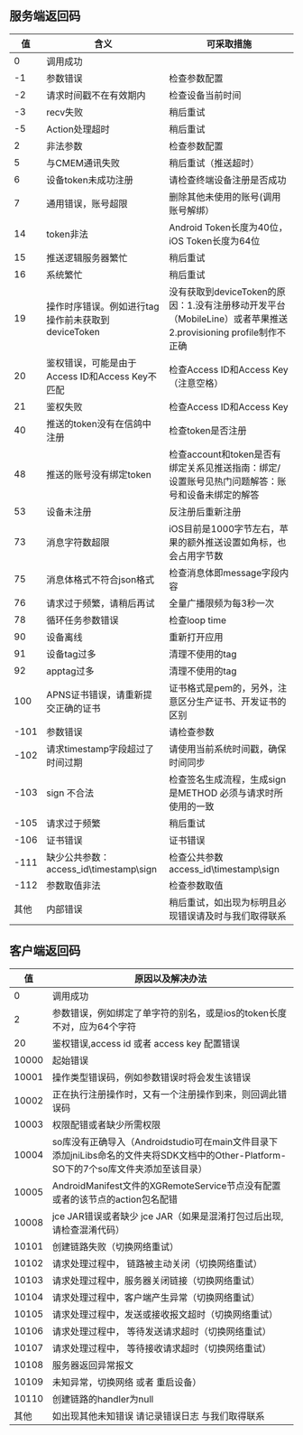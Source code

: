 ## 服务端返回码


|值	|含义|	可采取措施|
|----|----|--------|
|0	|调用成功||
|-1|	参数错误	|检查参数配置|
|-2|	请求时间戳不在有效期内	|检查设备当前时间|
|-3|	recv失败	|稍后重试|
|-5	|Action处理超时|  稍后重试	|
|2|  非法参数|  检查参数配置|
|5|  与CMEM通讯失败|  稍后重试（推送超时）|
|6|  设备token未成功注册|  请检查终端设备注册是否成功|
|7|  通用错误，账号超限|  删除其他未使用的账号(调用账号解绑）|
|14|  token非法|  Android Token长度为40位，iOS Token长度为64位|
|15|  推送逻辑服务器繁忙|  稍后重试|
|16|  系统繁忙|  稍后重试|
|19|  操作时序错误。例如进行tag操作前未获取到deviceToken|  没有获取到deviceToken的原因：1.没有注册移动开发平台（MobileLine）或者苹果推送2.provisioning profile制作不正确|
|20|  鉴权错误，可能是由于Access ID和Access Key不匹配|  检查Access ID和Access Key（注意空格）|
|21|  鉴权失败|  检查Access ID和Access Key|
|40|  推送的token没有在信鸽中注册|  检查token是否注册|
|48|  推送的账号没有绑定token|  检查account和token是否有绑定关系见推送指南：绑定/设置账号见热门问题解答：账号和设备未绑定的解答|
|53|  设备未注册|  反注册后重新注册|
|73|  消息字符数超限|  iOS目前是1000字节左右，苹果的额外推送设置如角标，也会占用字节数|
|75|  消息体格式不符合json格式|  检查消息体即message字段内容
|76|  请求过于频繁，请稍后再试|  全量广播限频为每3秒一次
|78|  循环任务参数错误|  检查loop time
|90|  设备离线|  重新打开应用
|91|  设备tag过多|  清理不使用的tag
|92|  apptag过多|  清理不使用的tag
|100|  APNS证书错误，请重新提交正确的证书|  证书格式是pem的，另外，注意区分生产证书、开发证书的区别
|-101|  参数错误|  请检查参数
|-102|  请求timestamp字段超过了时间过期|  请使用当前系统时间戳，确保时间同步
|-103|  sign 不合法|  检查签名生成流程，生成sign是METHOD 必须与请求时所使用的一致
|-105|  请求过于频繁|  稍后重试
|-106|  证书错误|  证书错误
|-111|  缺少公共参数：access_id\timestamp\sign|  检查公共参数access_id\timestamp\sign
|-112|  参数取值非法|  检查参数取值
|其他|  内部错误|  稍后重试，如出现为标明且必现错误请及时与我们取得联系   

## 客户端返回码

|值|  原因以及解决办法|
|---|------|
|0|  调用成功|
|2|  参数错误，例如绑定了单字符的别名，或是ios的token长度不对，应为64个字符|
|20|  鉴权错误,access id 或者 access key 配置错误|
|10000|  起始错误|
|10001|  操作类型错误码，例如参数错误时将会发生该错误|
|10002|  正在执行注册操作时，又有一个注册操作到来，则回调此错误码|
|10003|  权限配错或者缺少所需权限|
|10004|  so库没有正确导入（Androidstudio可在main文件目录下 添加jniLibs命名的文件夹将SDK文档中的Other-Platform-SO下的7个so库文件夹添加至该目录）|
|10005|  AndroidManifest文件的XGRemoteService节点没有配置或者的该节点的action包名配错|
|10008|  jce JAR错误或者缺少 jce JAR（如果是混淆打包过后出现,请检查混淆代码）|
|10101|  创建链路失败（切换网络重试）|
|10102|  请求处理过程中， 链路被主动关闭（切换网络重试）|
|10103|  请求处理过程中，服务器关闭链接（切换网络重试）|
|10104|  请求处理过程中，客户端产生异常（切换网络重试）|
|10105|  请求处理过程中，发送或接收报文超时（切换网络重试）|
|10106|  请求处理过程中， 等待发送请求超时（切换网络重试）|
|10107|  请求处理过程中， 等待接收请求超时（切换网络重试）|
|10108|  服务器返回异常报文|
|10109|  未知异常，切换网络 或者 重启设备）|
|10110|  创建链路的handler为null|
|其他|  如出现其他未知错误 请记录错误日志 与我们取得联系|
